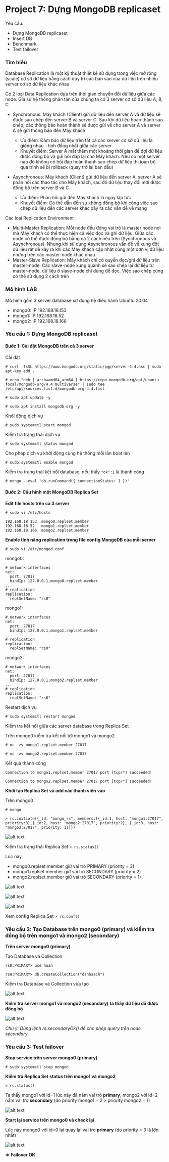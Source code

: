 # Project 7: Dựng MongoDB replicaset
Yêu cầu:
* Dựng MongoDB replicaset
* Insert DB
* Benchmark
* Test failover

### Tìm hiểu ###
Database Replication là một kỹ thuật thiết kế sử dụng trong việc mở rộng (scale) cơ sở dữ liệu bằng cách duy trì các bản sao của dữ liệu trên nhiều server cơ sở dữ liệu khác nhau

Có 2 loại Data Replication dựa trên thời gian chuyển đổi dữ liệu giữa các node. Giả sử hệ thống phân tán của chúng ta có 3 server cơ sở dữ liệu A, B, C

* Synchronous: Máy khách (Client) gửi dữ liệu đến server A và dữ liệu sẽ được sao chép đến server B và server C. Sau khi dữ liệu hoàn thành sao chép, các thông báo hoàn thành sẽ được gửi về cho server A và server A sẽ gửi thông báo đến Máy khách
  - Ưu điểm: Đảm bảo dữ liệu trên tất cả các server cơ sở dữ liệu là giống nhau - tính đồng nhất giữa các server 
  - Khuyết điểm: Server A mất thêm một khoảng thời gian để đợi dữ liệu được đồng bộ và gửi hồi đáp lại cho Máy khách. Nếu có một server nào đó không có hồi đáp hoàn thành sao chép dữ liệu thi toàn bộ quá trình sẽ bị rollback (quay trở lại ban đầu)

* Asynchronous: Máy khách (Client) gửi dữ liệu đến server A, server A sẽ phản hồi các thao tác cho Máy khách, sau đó dữ liệu thay đổi mới được đồng bộ trên server B và C
  - Ưu điểm: Phản hồi gửi đến Máy khách là ngay lập tức
  - Khuyết điểm: Có thể dẫn đến sự không đồng bộ khi công việc sao chép dữ liệu đến các server khác xảy ra các vấn đề về mạng

Các loại Replication Environment

* Multi-Master Replication: Mỗi node đều đóng vai trò là master node nơi mà Máy khách có thể thực hiện cả việc đọc và ghi dữ liệu. Giữa các node có thể được đồng bộ bằng cả 2 cách nêu trên (Synchronous và Asynchronous). Nhưng khi sử dụng Asynchronous vấn đề về xung đột dữ liệu rất dễ xảy ra khi các Máy khách cập nhật cùng một đơn vị dữ liệu nhưng trên các master-node khác nhau
* Master-Slave Replication: Máy khách chỉ có quyền đọc/ghi dữ liệu trên master-node. Các slave-node xung quanh sẽ sao chép lại dữ liệu từ master-node, dữ liệu ở slave-node chỉ dùng để đọc. Việc sao chép cũng có thể sử dụng 2 cách trên

### Mô hình LAB ###

Mô hình gồm 3 server database sử dụng hệ điều hành Ubuntu 20.04
* mongo0: IP 192.168.18.153
* mongo1: IP 192.168.18.52
* mongo2: IP 192.168.18.166

### Yêu cầu 1: Dựng MongoDB replicaset
#### Bước 1: Cài đặt MongoDB trên cả 3 server

Cài đặt

`# curl -fsSL https://www.mongodb.org/static/pgp/server-4.4.asc | sudo apt-key add -`

`# echo "deb [ arch=amd64,arm64 ] https://repo.mongodb.org/apt/ubuntu focal/mongodb-org/4.4 multiverse" | sudo tee /etc/apt/sources.list.d/mongodb-org-4.4.list`

`# sudo apt update -y `

`# sudo apt install mongodb-org -y`

Khởi động dịch vụ 

`# sudo systemctl start mongod`

Kiểm tra trạng thái dịch vụ

`# sudo systemctl status mongod`

Cho phép dịch vụ khởi động cùng hệ thống mỗi lần boot lên 

`# sudo systemctl enable mongod`

Kiểm tra trạng thái kết nối database, nếu thấy `"ok":1` là thành công 

`# mongo --eval 'db.runCommand({ connectionStatus: 1 })'`

#### Bước 2: Cấu hình một MongoDB Replica Set 

**Edit file hosts trên cả 3 server**

`# sudo vi /etc/hosts`
```
192.168.18.153  mongo0.replset.member
192.168.18.52   mongo1.replset.member
192.168.18.166  mongo2.replset.member
```
**Enable tính năng replication trong file config MongoDB của mỗi server**

`# sudo vi /etc/mongod.conf`

mongo0:
```
# network interfaces
net:
  port: 27017
  bindIp: 127.0.0.1,mongo0.replset.member
...
# replication
replication:
  replSetName: "rs0"
```
mongo1:
```
# network interfaces
net:
  port: 27017
  bindIp: 127.0.0.1,mongo1.replset.member
...
# replication
replication:
  replSetName: "rs0"
```
mongo2:
```
# network interfaces
net:
  port: 27017
  bindIp: 127.0.0.1,mongo2.replset.member
...
# replication
replication:
  replSetName: "rs0"
```
Restart dịch vụ

`# sudo systemctl restart mongod`

Kiểm tra kết nối giữa các server database trong Replica Set

Trên mongo0 kiểm tra kết nối tới mongo1 và mongo2

`# nc -zv mongo1.replset.member 27017`

`# nc -zv mongo2.replset.member 27017`

Kết quả thành công 

`Connection to mongo1.replset.member 27017 port [tcp/*] succeeded!`

`Connection to mongo2.replset.member 27017 port [tcp/*] succeeded!`

**Khởi tạo Replica Set và add các thành viên vào**
 
Trên mongo0 

`# mongo`

`> rs.initiate({_id: "mongo_rs", members:[{_id:1, host: "mongo1:27017", priority:3},{_id:2, host: "mongo2:27017", priority:2}, {_id:3, host: "mongo3:27017", priority: 1}]})`

![alt text](https://s3-ap-southeast-1.amazonaws.com/kipalog.com/yleemw40re_Screenshot%20from%202022-05-18%2013-43-16.png)

Kiểm tra trạng thái Replica Set `> rs.status()`

Lúc này 

* mongo0.replset.member giữ vai trò PRIMARY (priority = 3)
* mongo1.replset.member giữ vai trò SECONDARY (priority = 2)
* mongo2.replset.member giữ vai trò SECONDARY (priority = 1)

![alt text](https://s3-ap-southeast-1.amazonaws.com/kipalog.com/u5qkkjp5bc_Screenshot%20from%202022-05-18%2014-08-11.png)

![alt text](https://s3-ap-southeast-1.amazonaws.com/kipalog.com/vcbx9nm0td_Screenshot%20from%202022-05-18%2014-10-42.png)

![alt text](https://s3-ap-southeast-1.amazonaws.com/kipalog.com/6cxhbq1kd4_Screenshot%20from%202022-05-18%2014-11-40.png)

Xem config Replica Set `> rs.conf()`

### Yêu cầu 2: Tạo Database trên mongo0 (primary) và kiểm tra đồng bộ trên mongo1 và mongo2 (secondary) 

**Trên server mongo0 (primary)**

Tạo Database và Collection 

`rs0:PRIMARY> use huan`

`rs0:PRIMARY> db.createCollection("danhsach")`

Kiểm tra Database và Collection vừa tạo

![alt text](https://s3-ap-southeast-1.amazonaws.com/kipalog.com/dum6vg7isn_Screenshot%20from%202022-05-18%2015-08-54.png)

**Kiểm tra server mongo1 và mongo2 (secondary) ta thấy dữ liệu đã được đồng bộ**

![alt text](https://s3-ap-southeast-1.amazonaws.com/kipalog.com/tzdy098r0z_Screenshot%20from%202022-05-18%2015-14-03.png)

*Chú ý: Dùng lệnh rs.secondaryOk() để cho phép query trên node secondary*

### Yêu cầu 3: Test failover

**Stop service trên server mongo0 (primary)**

`# sudo systemctl stop mongod`

**Kiểm tra Replica Set status trên mongo1 và mongo2**

`> rs.status()`

Ta thấy mongo1 với id=1 lúc này đã nắm vai trò **primary**, mongo2 với id=2 nắm vai trò **secondary** (do priority mongo1 = 2 > priority mongo2 = 1)

![alt text](https://s3-ap-southeast-1.amazonaws.com/kipalog.com/5dpmfjpm7m_Screenshot%20from%202022-05-18%2015-30-49.png)

**Start lại service trên mongo0 và check lại**

Lúc này mongo0 với id=0 lại quay lại vai trò **primary** (do priority = 3 là lớn nhất)

![alt text](https://s3-ap-southeast-1.amazonaws.com/kipalog.com/3sxdxgn81h_Screenshot%20from%202022-05-18%2015-39-41.png)

**=> Failover OK**








































